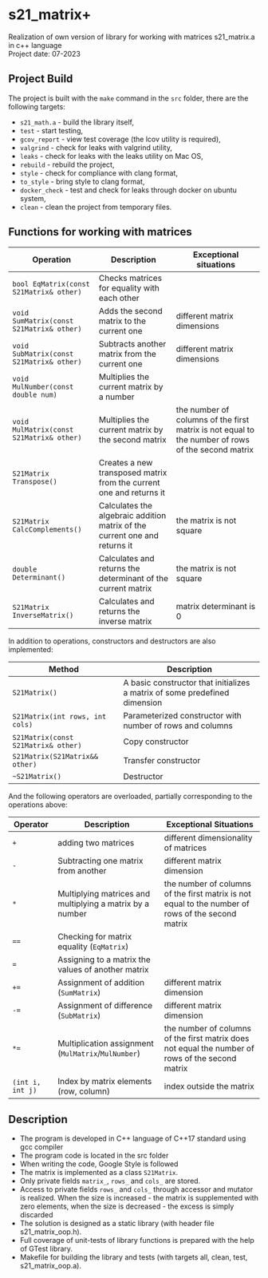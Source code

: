 # s21_matrix+
Realization of own version of library for working with matrices s21_matrix.a in c++ language  
Project date: 07-2023

## Project Build

The project is built with the `make` command in the `src` folder, there are the following targets:  
- `s21_math.a` - build the library itself,  
- `test` - start testing,  
- `gcov_report` - view test coverage (the lcov utility is required),  
- `valgrind` - check for leaks with valgrind utility,  
- `leaks` - check for leaks with the leaks utility on Mac OS,  
- `rebuild` - rebuild the project,  
- `style` - check for compliance with clang format,  
- `to_style` - bring style to clang format,  
- `docker_check` - test and check for leaks through docker on ubuntu system,  
- `clean` - clean the project from temporary files.

## Functions for working with matrices

| Operation | Description | Exceptional situations |
| ----------- | ----------- | ----------- |
| `bool EqMatrix(const S21Matrix& other)` | Checks matrices for equality with each other |  |
| `void SumMatrix(const S21Matrix& other)` | Adds the second matrix to the current one | different matrix dimensions |
| `void SubMatrix(const S21Matrix& other)` | Subtracts another matrix from the current one | different matrix dimensions |
| `void MulNumber(const double num) ` | Multiplies the current matrix by a number |  |
| `void MulMatrix(const S21Matrix& other)` | Multiplies the current matrix by the second matrix | the number of columns of the first matrix is not equal to the number of rows of the second matrix |
| `S21Matrix Transpose()` | Creates a new transposed matrix from the current one and returns it |  |
| `S21Matrix CalcComplements()` | Calculates the algebraic addition matrix of the current one and returns it | the matrix is not square |
| `double Determinant()` | Calculates and returns the determinant of the current matrix | the matrix is not square |
| `S21Matrix InverseMatrix()` | Calculates and returns the inverse matrix | matrix determinant is 0 |


In addition to operations, constructors and destructors are also implemented:

| Method | Description |
| ----------- | ----------- |
| `S21Matrix()` | A basic constructor that initializes a matrix of some predefined dimension |
| `S21Matrix(int rows, int cols)` | Parameterized constructor with number of rows and columns |
| `S21Matrix(const S21Matrix& other)` | Copy constructor |
| `S21Matrix(S21Matrix&& other)` | Transfer constructor |
| `~S21Matrix()` | Destructor |

And the following operators are overloaded, partially corresponding to the operations above:

| Operator | Description | Exceptional Situations |
| ----------- | ----------- | ----------- |
| `+` | adding two matrices | different dimensionality of matrices |
| `-` | Subtracting one matrix from another | different matrix dimension | |
| `*` | Multiplying matrices and multiplying a matrix by a number | the number of columns of the first matrix is not equal to the number of rows of the second matrix | |
| `==` | Checking for matrix equality (`EqMatrix`) | | |
| `=` | Assigning to a matrix the values of another matrix | | |
| `+=` | Assignment of addition (`SumMatrix`) | different matrix dimension | | |
| `-=` | Assignment of difference (`SubMatrix`) | different matrix dimension | |
| `*=` | Multiplication assignment (`MulMatrix`/`MulNumber`) | the number of columns of the first matrix does not equal the number of rows of the second matrix | |
| ``(int i, int j)`` | Index by matrix elements (row, column) | index outside the matrix |


## Description

- The program is developed in C++ language of C++17 standard using gcc compiler
- The program code is located in the src folder
- When writing the code, Google Style is followed
- The matrix is implemented as a class `S21Matrix`.
- Only private fields `matrix_`, `rows_` and `cols_` are stored.
- Access to private fields `rows_` and `cols_` through accessor and mutator is realized. When the size is increased - the matrix is supplemented with zero elements, when the size is decreased - the excess is simply discarded
- The solution is designed as a static library (with header file s21_matrix_oop.h).
- Full coverage of unit-tests of library functions is prepared with the help of GTest library.
- Makefile for building the library and tests (with targets all, clean, test, s21_matrix_oop.a).